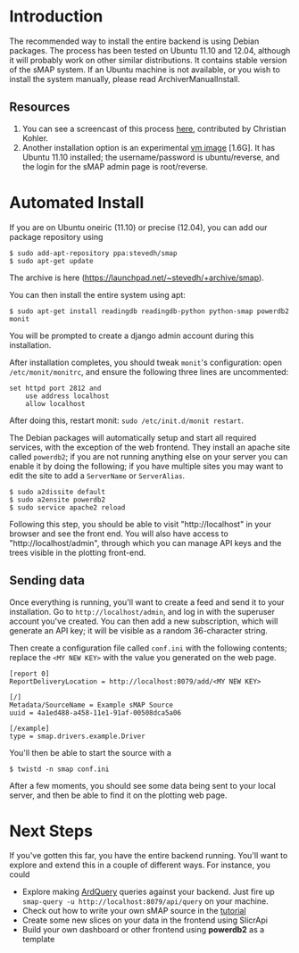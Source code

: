 # Introduction #

The recommended way to install the entire backend is using Debian packages.  The process has been tested on Ubuntu 11.10 and 12.04, although it will probably work on other similar distributions.  It contains stable version of the sMAP system.  If an Ubuntu machine is not available, or you wish to install the system manually, please read ArchiverManualInstall.

## Resources ##
  1. You can see a screencast of this process [here](http://windows.lbl.gov/smap/video/smap_installation.mov), contributed by Christian Kohler.
  1. Another installation option is an experimental [vm image](http://jackalope.cs.berkeley.edu/~stevedh/Ubuntu-11.10-smap-444.ova) [1.6G].  It has Ubuntu 11.10 installed; the username/password is ubuntu/reverse, and the login for the sMAP admin page is root/reverse.

# Automated Install #

If you are on Ubuntu oneiric (11.10) or precise (12.04), you can add our package repository using
```
$ sudo add-apt-repository ppa:stevedh/smap
$ sudo apt-get update
```

The archive is here (https://launchpad.net/~stevedh/+archive/smap).

You can then install the entire system using apt:

```
$ sudo apt-get install readingdb readingdb-python python-smap powerdb2 monit
```

You will be prompted to create a django admin account during this installation.

After installation completes, you should tweak `monit`'s configuration: open `/etc/monit/monitrc`, and ensure the following three lines are uncommented:
```
set httpd port 2812 and
    use address localhost
    allow localhost 
```
After doing this, restart monit: `sudo /etc/init.d/monit restart`.

The Debian packages will automatically setup and start all required services, with the exception of the web frontend.  They install an apache site called `powerdb2`; if you are not running anything else on your server you can enable it by doing the following; if you have multiple sites you may want to edit the site to add a `ServerName` or `ServerAlias`.

```
$ sudo a2dissite default
$ sudo a2ensite powerdb2
$ sudo service apache2 reload
```

Following this step, you should be able to visit "http://localhost" in your browser and see the front end.  You will also have access to "http://localhost/admin", through which you can manage API keys and the trees visible in the plotting front-end.

## Sending data ##

Once everything is running, you'll want to create a feed and send it to your installation.  Go to `http://localhost/admin`, and log in with the superuser account you've created.  You can then add a new subscription, which will generate an API key; it will be visible as a random 36-character string.

Then create a configuration file called `conf.ini` with the following contents; replace the `<MY NEW KEY>` with the value you generated on the web page.
```
[report 0]
ReportDeliveryLocation = http://localhost:8079/add/<MY NEW KEY>

[/]
Metadata/SourceName = Example sMAP Source
uuid = 4a1ed488-a458-11e1-91af-00508dca5a06

[/example]
type = smap.drivers.example.Driver
```

You'll then be able to start the source with a
```
$ twistd -n smap conf.ini
```

After a few moments, you should see some data being sent to your local server, and then be able to find it on the plotting web page.

# Next Steps #

If you've gotten this far, you have the entire backend running.  You'll want to explore and extend this in a couple of different ways.  For instance, you could

  * Explore making [ArdQuery](http://code.google.com/p/smap-data/wiki/ArdQuery) queries against your backend.  Just fire up `smap-query -u http://localhost:8079/api/query` on your machine.
  * Check out how to write your own sMAP source in the [tutorial](http://www.eecs.berkeley.edu/~stevedh/smap2/tutorial.html)
  * Create some new slices on your data in the frontend using SlicrApi
  * Build your own dashboard or other frontend using **powerdb2** as a template